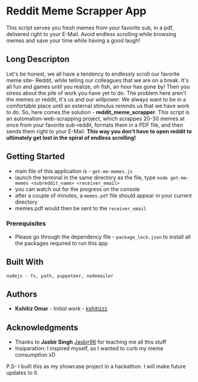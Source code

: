 # Reddit Meme Scrapper App

This script serves you fresh memes from your favorite sub, in a pdf, delivered right to your E-Mail. Avoid endless scrolling while
browsing memes and save your time while having a good laugh!

## Long Descripton

Let's be honest, we all have a tendency to endlessly scroll our favorite meme site- Reddit, while telling our colleagues that we are on a break.
It's all fun and games until you realize, oh fish, an hour has gone by! Then you stress about the pile of work you have yet to do. The problem
here aren't the memes or reddit, it's us and our willpower. We always want to be in a comfortable place until an external stimulus reminds us that we
have work to do. So, here comes the solution - **reddit_meme_scrapper**. This script is an automation-web-scrapping project, which scrappes 20-30 memes 
at once from your favorite sub-reddit, formats them in a PDF file, and then sends them right to your E-Mail. **This way you don't have to open reddit
to ultimately get lost in the spiral of endless scrolling!**

## Getting Started

* main file of this application is - ```get-me-memes.js```
* launch the terminal in the same directory as the file, type ```node get-me-memes <subreddit_name> <receiver_email>```
* you can watch out for the progress on the console
* after a couple of minutes, a ```memes.pdf``` file should appear in your current directory
* memes.pdf would then be sent to the ```receiver_email```

### Prerequisites

* Please go through the dependency file - ```package_lock.json``` to install all the packages required to run this app

## Built With

```
nodejs - fs, path, puppeteer, nodemailer
```

## Authors

* **Kshitiz Omar** - *Initial work* - [kshitizzz](https://github.com/kshitizzz)

## Acknowledgments

* Thanks to **Jasbir Singh** [Jasbir96](https://github.com/Jasbir96) for teaching me all this stuff
* Insiparation: I inspired myself, as I wanted to curb my meme consumption xD


P.S- I built this as my showcase project in a hackathon. I will make future updates to it.

